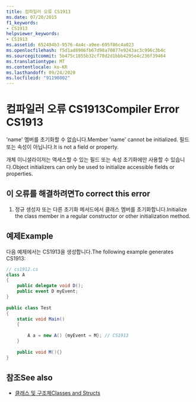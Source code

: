 ```yaml
---
title: 컴파일러 오류 CS1913
ms.date: 07/20/2015
f1_keywords:
- CS1913
helpviewer_keywords:
- CS1913
ms.assetid: 652494b3-9576-4a4c-a9ee-695f86c4a023
ms.openlocfilehash: f5d1ad8906fb67d98a70877e9243ac3c996c3b4c
ms.sourcegitcommit: 5b475c1855b32cf78d2d1bbb4295e4c236f39464
ms.translationtype: MT
ms.contentlocale: ko-KR
ms.lasthandoff: 09/24/2020
ms.locfileid: "91190802"
---
```

# <a name="compiler-error-cs1913"></a><span data-ttu-id="5ed6b-102">컴파일러 오류 CS1913</span><span class="sxs-lookup"><span data-stu-id="5ed6b-102">Compiler Error CS1913</span></span>

<span data-ttu-id="5ed6b-103">'name' 멤버를 초기화할 수 없습니다.</span><span class="sxs-lookup"><span data-stu-id="5ed6b-103">Member 'name' cannot be initialized.</span></span> <span data-ttu-id="5ed6b-104">필드 또는 속성이 아닙니다.</span><span class="sxs-lookup"><span data-stu-id="5ed6b-104">It is not a field or property.</span></span>  
  
 <span data-ttu-id="5ed6b-105">개체 이니셜라이저는 액세스할 수 있는 필드 또는 속성 초기화에만 사용할 수 있습니다.</span><span class="sxs-lookup"><span data-stu-id="5ed6b-105">Object initializers can only be used to initialize accessible fields or properties.</span></span>  
  
## <a name="to-correct-this-error"></a><span data-ttu-id="5ed6b-106">이 오류를 해결하려면</span><span class="sxs-lookup"><span data-stu-id="5ed6b-106">To correct this error</span></span>  
  
1. <span data-ttu-id="5ed6b-107">정규 생성자 또는 다른 초기화 메서드에서 클래스 멤버를 초기화합니다.</span><span class="sxs-lookup"><span data-stu-id="5ed6b-107">Initialize the class member in a regular constructor or other initialization method.</span></span>  
  
## <a name="example"></a><span data-ttu-id="5ed6b-108">예제</span><span class="sxs-lookup"><span data-stu-id="5ed6b-108">Example</span></span>  

 <span data-ttu-id="5ed6b-109">다음 예제에서는 CS1913을 생성합니다.</span><span class="sxs-lookup"><span data-stu-id="5ed6b-109">The following example generates CS1913:</span></span>  
  
```csharp  
// cs1912.cs  
class A  
{  
    public delegate void D();  
    public event D myEvent;  
}  
  
public class Test  
{  
    static void Main()  
    {  
  
        A a = new A() {myEvent = M}; // CS1913  
    }  
  
    public void M(){}  
}  
```  
  
## <a name="see-also"></a><span data-ttu-id="5ed6b-110">참조</span><span class="sxs-lookup"><span data-stu-id="5ed6b-110">See also</span></span>

- [<span data-ttu-id="5ed6b-111">클래스 및 구조체</span><span class="sxs-lookup"><span data-stu-id="5ed6b-111">Classes and Structs</span></span>](../programming-guide/classes-and-structs/index.md)
